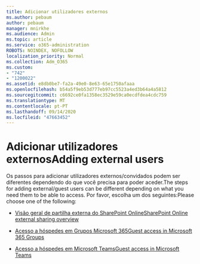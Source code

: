 ```yaml
---
title: Adicionar utilizadores externos
ms.author: pebaum
author: pebaum
manager: mnirkhe
ms.audience: Admin
ms.topic: article
ms.service: o365-administration
ROBOTS: NOINDEX, NOFOLLOW
localization_priority: Normal
ms.collection: Adm_O365
ms.custom:
- "742"
- "1200022"
ms.assetid: e8db0be7-fa2a-49e0-8e63-65e1750afaaa
ms.openlocfilehash: b54a5f9eb53d777eb97cc5523a4ed3b64a4a5812
ms.sourcegitcommit: c6692ce0fa1358ec3529e59ca0ecdfdea4cdc759
ms.translationtype: MT
ms.contentlocale: pt-PT
ms.lasthandoff: 09/14/2020
ms.locfileid: "47663452"
---
```

# <a name="adding-external-users"></a><span data-ttu-id="ebb7c-102">Adicionar utilizadores externos</span><span class="sxs-lookup"><span data-stu-id="ebb7c-102">Adding external users</span></span>

<span data-ttu-id="ebb7c-103">Os passos para adicionar utilizadores externos/convidados podem ser diferentes dependendo do que você precisa para poder aceder.</span><span class="sxs-lookup"><span data-stu-id="ebb7c-103">The steps for adding external/guest users can be different depending on what you need them to be able to access.</span></span> <span data-ttu-id="ebb7c-104">Por favor, escolha um dos seguintes:</span><span class="sxs-lookup"><span data-stu-id="ebb7c-104">Please choose one of the following:</span></span>
  
- [<span data-ttu-id="ebb7c-105">Visão geral de partilha externa do SharePoint Online</span><span class="sxs-lookup"><span data-stu-id="ebb7c-105">SharePoint Online external sharing overview</span></span>](https://docs.microsoft.com/sharepoint/external-sharing-overview)

- [<span data-ttu-id="ebb7c-106">Acesso a hóspedes em Grupos Microsoft 365</span><span class="sxs-lookup"><span data-stu-id="ebb7c-106">Guest access in Microsoft 365 Groups</span></span>](https://support.office.com/article/guest-access-in-office-365-groups-bfc7a840-868f-4fd6-a390-f347bf51aff6)

- [<span data-ttu-id="ebb7c-107">Acesso a hóspedes em Microsoft Teams</span><span class="sxs-lookup"><span data-stu-id="ebb7c-107">Guest access in Microsoft Teams</span></span>](https://docs.microsoft.com/microsoftteams/guest-access-checklist)

